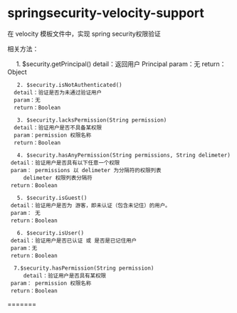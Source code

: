 # springsecurity-velocity-support

在 velocity 模板文件中，实现 spring security权限验证 

相关方法：

      1. $security.getPrincipal()
	  detail：返回用户 Principal
	  param：无
	  return：Object
  
       2. $security.isNotAuthenticated()
	  detail：验证是否为未通过验证用户
	  param：无
	  return：Boolean

       3. $security.lacksPermission(String permission)
	  detail：验证用户是否不具备某权限
	  param：permission 权限名称
	  return：Boolean  
   
       4. $security.hasAnyPermission(String permissions, String delimeter)
 	 detail：验证用户是否具有以下任意一个权限
 	 param： permissions 以 delimeter 为分隔符的权限列表
         delimeter 权限列表分隔符
	 return：Boolean  

       5. $security.isGuest()
 	 detail：验证用户是否为 游客，即未认证（包含未记住）的用户。
	 param： 无
	 return：Boolean  

       6. $security.isUser()
	 detail：验证用户是否已认证 或 是否是已记住用户
	 param：无
	 return：Boolean  
   
      7.$security.hasPermission(String permission)
         detail：验证用户是否具有某权限
	 param： permission 权限名称
	 return：Boolean

=======
